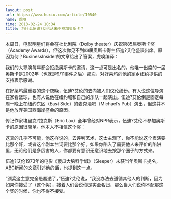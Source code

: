 ```yaml
---
layout: post
url: https://www.huxiu.com/article/10540
name: 虎嗅
time: 2013-02-24 10:34
title: 为什么伍迪?艾伦从来不参加奥斯卡？
---
```

本周日，电影明星们将会在杜比剧院（Dolby theater）庆祝第85届奥斯卡奖（Academy Awards），但这次你见不到四届奥斯卡得主伍迪?艾伦盛装出席。原因为何？BusinessInsider的文章给出了答案，虎嗅编译：

我们的大导演每年都会拒绝奥斯卡的邀请，这一点可是出名的。他唯一出席的一届奥斯卡是2002年（也就是9/11事件之后）那次，对好莱坞向他的家乡纽约提供的支持表示感谢。

在好莱坞最重要的这个夜晚，伍迪?艾伦的去向被人们议论纷纷。有人说这位导演在家看篮球，也有人说他在纽约城和自己的乐队一起演出。伍迪?艾伦倒是固定每周一晚上在纽约东区（East Side）的麦克酒吧（Michael’s Pub）演出，但这并不是他放弃美国西海岸盛会的原因。

传记作家埃里克?拉克斯（Eric Lax）全年曾经对NPR表示，伍迪?艾伦不参加奥斯卡的原因很简单。他本人不相信这个奖：

这真的几乎不可能，他这样说的，去评判艺术，这太主观了，你不能说这个表演要比那个好，或者这个剧本台词要比那个好，如果你陷入了需要他人来评价的陷阱里，无论他们是多厉害的人，你都要有意识无意识地去按那个圈子的方式来。

伍迪?艾伦1973年的电影《傻瓜大脑科学城》（Sleeper）未获当年奥斯卡提名，ABC新闻的文章引述他的话，也提到这一点。

“颁奖这主意完全愚蠢透了，”伍迪?艾伦说，“我没办法去遵循其他人的判断，因为如果你接受了（这个奖），接着人们会说你是实至名归，那么当人们说你不配那这个奖的时候，你也不得不接受。

